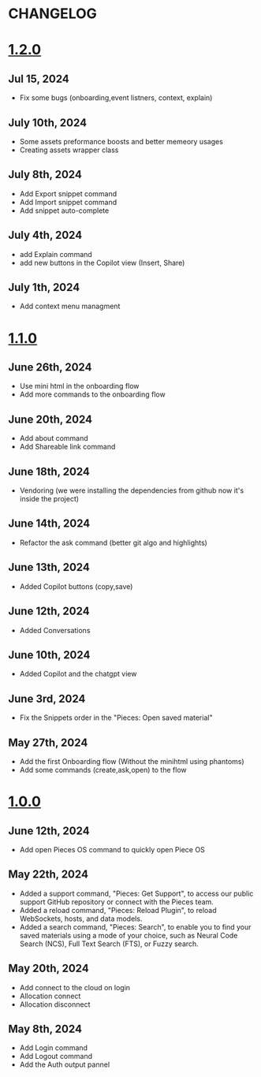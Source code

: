 # CHANGELOG
# [1.2.0](https://github.com/pieces-app/plugin_sublime/milestone/3)

##  Jul 15, 2024

- Fix some bugs (onboarding,event listners, context, explain)

## July 10th, 2024

- Some assets preformance boosts and better memeory usages
- Creating assets wrapper class

## July 8th, 2024

- Add Export snippet command
- Add Import snippet command
- Add snippet auto-complete

## July 4th, 2024

- add Explain command
- add new buttons in the Copilot view (Insert, Share)

## July 1th, 2024

- Add context menu managment 

# [1.1.0](https://github.com/pieces-app/plugin_sublime/milestone/2)
## June 26th, 2024

- Use mini html in the onboarding flow
- Add more commands to the onboarding flow

## June 20th, 2024

- Add about command
- Add Shareable link command

## June 18th, 2024

- Vendoring (we were installing the dependencies from github now it's inside the project)

## June 14th, 2024

- Refactor the ask command (better git algo and highlights)

## June 13th, 2024

- Added Copilot buttons (copy,save)

## June 12th, 2024

- Added Conversations

## June 10th, 2024

- Added Copilot and the chatgpt view

## June 3rd, 2024

- Fix the Snippets order in the "Pieces: Open saved material"

## May 27th, 2024

- Add the first Onboarding flow (Without the minihtml using phantoms)
- Add some commands (create,ask,open) to the flow

# [1.0.0](https://github.com/pieces-app/plugin_sublime/milestone/1)

## June 12th, 2024

- Add open Pieces OS command to quickly open Piece OS

## May 22th, 2024

- Added a support command, "Pieces: Get Support", to access our public support GitHub repository or connect with the Pieces team.
- Added a reload command, "Pieces: Reload Plugin", to reload WebSockets, hosts, and data models.
- Added a search command, "Pieces: Search", to enable you to find your saved materials using a mode of your choice, such as Neural Code Search (NCS), Full Text Search (FTS), or Fuzzy search.

## May 20th, 2024

- Add connect to the cloud on login
- Allocation connect
- Allocation disconnect

## May 8th, 2024

- Add Login command
- Add Logout command
- Add the Auth output pannel